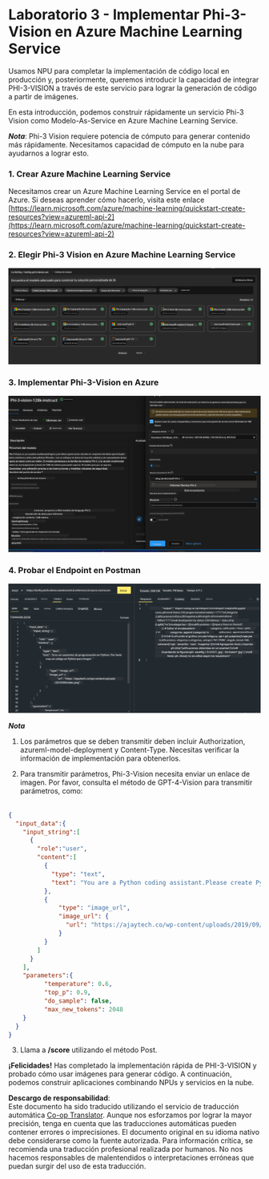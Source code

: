 <!--
CO_OP_TRANSLATOR_METADATA:
{
  "original_hash": "20cb4e6ac1686248e8be913ccf6c2bc2",
  "translation_date": "2025-03-27T11:59:24+00:00",
  "source_file": "md\\02.Application\\02.Code\\Phi3\\VSCodeExt\\HOL\\AIPC\\03.DeployPhi3VisionOnAzure.md",
  "language_code": "es"
}
-->
# **Laboratorio 3 - Implementar Phi-3-Vision en Azure Machine Learning Service**

Usamos NPU para completar la implementación de código local en producción y, posteriormente, queremos introducir la capacidad de integrar PHI-3-VISION a través de este servicio para lograr la generación de código a partir de imágenes.

En esta introducción, podemos construir rápidamente un servicio Phi-3 Vision como Modelo-As-Service en Azure Machine Learning Service.

***Nota***: Phi-3 Vision requiere potencia de cómputo para generar contenido más rápidamente. Necesitamos capacidad de cómputo en la nube para ayudarnos a lograr esto.

### **1. Crear Azure Machine Learning Service**

Necesitamos crear un Azure Machine Learning Service en el portal de Azure. Si deseas aprender cómo hacerlo, visita este enlace [https://learn.microsoft.com/azure/machine-learning/quickstart-create-resources?view=azureml-api-2](https://learn.microsoft.com/azure/machine-learning/quickstart-create-resources?view=azureml-api-2)

### **2. Elegir Phi-3 Vision en Azure Machine Learning Service**

![Catálogo](../../../../../../../../../translated_images/vison_catalog.e04e9e5f2b6ff115fff30e793e54e617da07251c7b192e1a68e6b050917f45aa.es.png)

### **3. Implementar Phi-3-Vision en Azure**

![Implementar](../../../../../../../../../translated_images/vision_deploy.c0582d08b5d49675c643f3bedc04ae106957304f3cd4702406fa08bea80ba213.es.png)

### **4. Probar el Endpoint en Postman**

![Probar](../../../../../../../../../translated_images/vision_test.fb4ff33607077153c7b5dcf37648dc5a9cb550824aeba89963e6b270314fc554.es.png)

***Nota***

1. Los parámetros que se deben transmitir deben incluir Authorization, azureml-model-deployment y Content-Type. Necesitas verificar la información de implementación para obtenerlos.

2. Para transmitir parámetros, Phi-3-Vision necesita enviar un enlace de imagen. Por favor, consulta el método de GPT-4-Vision para transmitir parámetros, como:

```json

{
  "input_data":{
    "input_string":[
      {
        "role":"user",
        "content":[ 
          {
            "type": "text",
            "text": "You are a Python coding assistant.Please create Python code for image "
          },
          {
              "type": "image_url",
              "image_url": {
                "url": "https://ajaytech.co/wp-content/uploads/2019/09/index.png"
              }
          }
        ]
      }
    ],
    "parameters":{
          "temperature": 0.6,
          "top_p": 0.9,
          "do_sample": false,
          "max_new_tokens": 2048
    }
  }
}

```

3. Llama a **/score** utilizando el método Post.

**¡Felicidades!** Has completado la implementación rápida de PHI-3-VISION y probado cómo usar imágenes para generar código. A continuación, podemos construir aplicaciones combinando NPUs y servicios en la nube.

**Descargo de responsabilidad**:  
Este documento ha sido traducido utilizando el servicio de traducción automática [Co-op Translator](https://github.com/Azure/co-op-translator). Aunque nos esforzamos por lograr la mayor precisión, tenga en cuenta que las traducciones automáticas pueden contener errores o imprecisiones. El documento original en su idioma nativo debe considerarse como la fuente autorizada. Para información crítica, se recomienda una traducción profesional realizada por humanos. No nos hacemos responsables de malentendidos o interpretaciones erróneas que puedan surgir del uso de esta traducción.